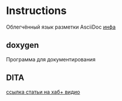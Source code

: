 # Instructions
Облегчённый язык разметки AsciiDoc
[инфа](AsciiDoc)

## doxygen 
Программа для документирования 

## DITA
[ссылка статьи на хаб+ видио](https://habr.com/ru/company/yandex/blog/348842/)
